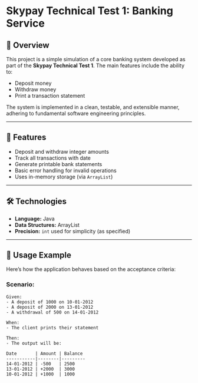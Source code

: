 # Skypay Technical Test 1: Banking Service

## 📝 Overview

This project is a simple simulation of a core banking system developed as part of the **Skypay Technical Test 1**. The main features include the ability to:

- Deposit money
- Withdraw money
- Print a transaction statement

The system is implemented in a clean, testable, and extensible manner, adhering to fundamental software engineering principles.

---

## 🚀 Features

- Deposit and withdraw integer amounts
- Track all transactions with date
- Generate printable bank statements
- Basic error handling for invalid operations
- Uses in-memory storage (via `ArrayList`)

---

## 🛠️ Technologies

- **Language:** Java
- **Data Structures:** ArrayList
- **Precision:** `int` used for simplicity (as specified)

---

## 📄 Usage Example

Here’s how the application behaves based on the acceptance criteria:

### Scenario:

```text
Given:
- A deposit of 1000 on 10-01-2012
- A deposit of 2000 on 13-01-2012
- A withdrawal of 500 on 14-01-2012

When:
- The client prints their statement

Then:
- The output will be:
    
Date       | Amount | Balance  
-----------|--------|---------
14-01-2012 | -500   | 2500  
13-01-2012 | +2000  | 3000  
10-01-2012 | +1000  | 1000  

